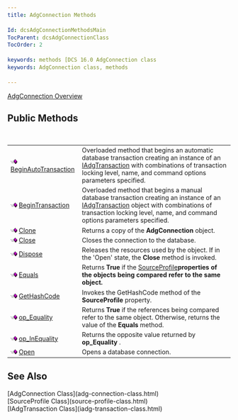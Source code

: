 ```yaml
---
title: AdgConnection Methods

Id: dcsAdgConnectionMethodsMain
TocParent: dcsAdgConnectionClass
TocOrder: 2

keywords: methods [DCS 16.0 AdgConnection class
keywords: AdgConnection class, methods

---
```


[AdgConnection Overview](adg-connection-class.html) 
## Public Methods

<br />


|      |      |
| ---- | ---- |
| <img alt="public property" src="images/public-method.gif" x-maintain-ratio="TRUE" width="15" height="11" border="0" /> [ BeginAutoTransaction](adg-connection-class-begin-auto-transaction-method-main.html) | Overloaded method that begins an automatic database transaction creating an instance of an [IAdgTransaction](iadg-transaction-class.html) with combinations of transaction locking level, name, and command options parameters specified. |
| <img alt="public property" src="images/public-method.gif" x-maintain-ratio="TRUE" width="15" height="11" border="0" /> [ BeginTransaction](adg-connection-class-begin-transaction-method-main.html) | Overloaded method that begins a manual database transaction creating an instance of an [IAdgTransaction](iadg-transaction-class.html) object with combinations of transaction locking level, name, and command options parameters specified. |
| <img alt="public property" src="images/public-method.gif" x-maintain-ratio="TRUE" width="15" height="11" border="0" /> [ Clone](adg-connection-class-clone-method.html) | Returns a copy of the **AdgConnection** object. |
| <img alt="public property" src="images/public-method.gif" x-maintain-ratio="TRUE" width="15" height="11" border="0" /> [ Close](adg-connection-class-close-method.html) | Closes the connection to the database. |
| <img alt="public property" src="images/public-method.gif" x-maintain-ratio="TRUE" width="15" height="11" border="0" /> [ Dispose](adg-connection-class-dispose-method.html) | Releases the resources used by the object. If in the 'Open' state, the **Close** method is invoked. |
| <img alt="public property" src="images/public-method.gif" x-maintain-ratio="TRUE" width="15" height="11" border="0" /> [ Equals](adg-connection-class-equals-method.html) | Returns **True** if the [ SourceProfile](adg-connection-class-source-profile-property.html)<strong />properties of the objects being compared refer to the same object. |
| <img alt="public property" src="images/public-method.gif" x-maintain-ratio="TRUE" width="15" height="11" border="0" /> [ GetHashCode](adg-connection-class-get-hash-code-method.html) | Invokes the GetHashCode method of the **SourceProfile** property. |
| <img alt="public property" src="images/public-method.gif" x-maintain-ratio="TRUE" width="15" height="11" border="0" /> [ op_Equality](adg-connectionclassop-equality-method.html) | Returns **True** if the references being compared refer to the same object. Otherwise, returns the value of the **Equals** method. |
| <img alt="public property" src="images/public-method.gif" x-maintain-ratio="TRUE" width="15" height="11" border="0" /> [ op_InEquality](adg-connection-classop-inequality-method.html) | Returns the opposite value returned by **op_Equality** . |
| <img alt="public property" src="images/public-method.gif" x-maintain-ratio="TRUE" width="15" height="11" border="0" /> [ Open](adg-connection-class-open-method.html) | Opens a database connection. |



## See Also

<dl />
      [AdgConnection Class](adg-connection-class.html)
      <br />
      [SourceProfile Class](source-profile-class.html)
      <br />
      [IAdgTransaction Class](iadg-transaction-class.html)


